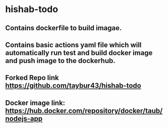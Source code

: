 # hishab-todo
## Contains dockerfile to build imagae.
## Contains basic actions yaml file which will automatically run test and build docker image and push image to the dockerhub.
## Forked Repo link https://github.com/taybur43/hishab-todo
## Docker image link: https://hub.docker.com/repository/docker/taub/nodejs-app
